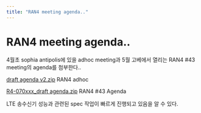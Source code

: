 ```yaml
---
title: "RAN4 meeting agenda.."
---
```

# RAN4 meeting agenda..

4월초 sophia antipolis에 있을 adhoc meeting과
5월 고베에서 열리는 RAN4 #43 meeting의 agenda를 첨부한다..

[ draft agenda v2.zip](http://tonebrew.tistory.com/attachment/cfile25.uf@2319B13858710A0B33A548.zip)
RAN4 adhoc

[ R4-070xxx_draft agenda.zip](http://tonebrew.tistory.com/attachment/cfile4.uf@2449693C58710A0A1B7F6D.zip)
RAN4 #43 Agenda

LTE 송수신기 성능과 관련된 spec 작업이 빠르게 진행되고 있음을 알 수 있다.


